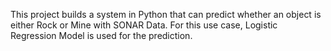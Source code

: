This project builds a system in Python that can predict whether an object is either Rock or Mine with SONAR Data. For this use case, Logistic Regression Model is used for the prediction.
